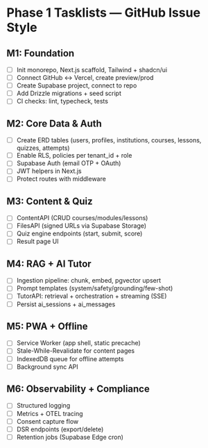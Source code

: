 # Phase 1 Tasklists — GitHub Issue Style

## M1: Foundation

- [ ] Init monorepo, Next.js scaffold, Tailwind + shadcn/ui
- [ ] Connect GitHub ↔ Vercel, create preview/prod
- [ ] Create Supabase project, connect to repo
- [ ] Add Drizzle migrations + seed script
- [ ] CI checks: lint, typecheck, tests

## M2: Core Data & Auth

- [ ] Create ERD tables (users, profiles, institutions, courses, lessons, quizzes, attempts)
- [ ] Enable RLS, policies per tenant_id + role
- [ ] Supabase Auth (email OTP + OAuth)
- [ ] JWT helpers in Next.js
- [ ] Protect routes with middleware

## M3: Content & Quiz

- [ ] ContentAPI (CRUD courses/modules/lessons)
- [ ] FilesAPI (signed URLs via Supabase Storage)
- [ ] Quiz engine endpoints (start, submit, score)
- [ ] Result page UI

## M4: RAG + AI Tutor

- [ ] Ingestion pipeline: chunk, embed, pgvector upsert
- [ ] Prompt templates (system/safety/grounding/few-shot)
- [ ] TutorAPI: retrieval + orchestration + streaming (SSE)
- [ ] Persist ai_sessions + ai_messages

## M5: PWA + Offline

- [ ] Service Worker (app shell, static precache)
- [ ] Stale-While-Revalidate for content pages
- [ ] IndexedDB queue for offline attempts
- [ ] Background sync API

## M6: Observability + Compliance

- [ ] Structured logging
- [ ] Metrics + OTEL tracing
- [ ] Consent capture flow
- [ ] DSR endpoints (export/delete)
- [ ] Retention jobs (Supabase Edge cron)

